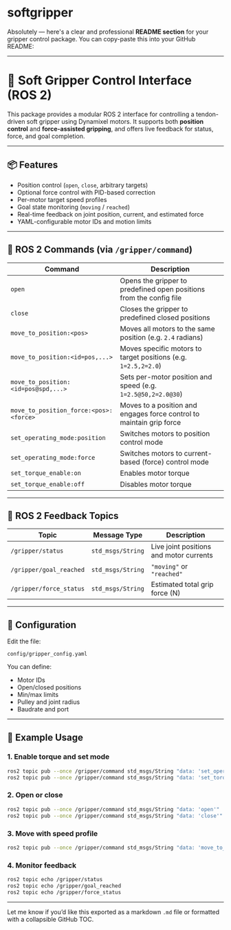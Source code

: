 # softgripper

Absolutely — here's a clear and professional **README section** for your gripper control package. You can copy-paste this into your GitHub README:

---

# 🦾 Soft Gripper Control Interface (ROS 2)

This package provides a modular ROS 2 interface for controlling a tendon-driven soft gripper using Dynamixel motors. It supports both **position control** and **force-assisted gripping**, and offers live feedback for status, force, and goal completion.

---

## 📦 Features

* Position control (`open`, `close`, arbitrary targets)
* Optional force control with PID-based correction
* Per-motor target speed profiles
* Goal state monitoring (`moving` / `reached`)
* Real-time feedback on joint position, current, and estimated force
* YAML-configurable motor IDs and motion limits

---

## 🚀 ROS 2 Commands (via `/gripper/command`)

| Command                                | Description                                                          |
| -------------------------------------- | -------------------------------------------------------------------- |
| `open`                                 | Opens the gripper to predefined open positions from the config file  |
| `close`                                | Closes the gripper to predefined closed positions                    |
| `move_to_position:<pos>`               | Moves all motors to the same position (e.g. `2.4` radians)           |
| `move_to_position:<id=pos,...>`        | Moves specific motors to target positions (e.g. `1=2.5,2=2.0`)       |
| `move_to_position:<id=pos@spd,...>`    | Sets per-motor position and speed (e.g. `1=2.5@50,2=2.0@30`)         |
| `move_to_position_force:<pos>:<force>` | Moves to a position and engages force control to maintain grip force |
| `set_operating_mode:position`          | Switches motors to position control mode                             |
| `set_operating_mode:force`             | Switches motors to current-based (force) control mode                |
| `set_torque_enable:on`                 | Enables motor torque                                                 |
| `set_torque_enable:off`                | Disables motor torque                                                |

---

## 📡 ROS 2 Feedback Topics

| Topic                   | Message Type      | Description                             |
| ----------------------- | ----------------- | --------------------------------------- |
| `/gripper/status`       | `std_msgs/String` | Live joint positions and motor currents |
| `/gripper/goal_reached` | `std_msgs/String` | `"moving"` or `"reached"`               |
| `/gripper/force_status` | `std_msgs/String` | Estimated total grip force (N)          |

---

## 🧾 Configuration

Edit the file:

```
config/gripper_config.yaml
```

You can define:

* Motor IDs
* Open/closed positions
* Min/max limits
* Pulley and joint radius
* Baudrate and port

---

## 🧪 Example Usage

### 1. Enable torque and set mode

```bash
ros2 topic pub --once /gripper/command std_msgs/String "data: 'set_operating_mode:position'"
ros2 topic pub --once /gripper/command std_msgs/String "data: 'set_torque_enable:on'"
```

### 2. Open or close

```bash
ros2 topic pub --once /gripper/command std_msgs/String "data: 'open'"
ros2 topic pub --once /gripper/command std_msgs/String "data: 'close'"
```

### 3. Move with speed profile

```bash
ros2 topic pub --once /gripper/command std_msgs/String "data: 'move_to_position:1=3.0@40,2=2.5@30'"
```

### 4. Monitor feedback

```bash
ros2 topic echo /gripper/status
ros2 topic echo /gripper/goal_reached
ros2 topic echo /gripper/force_status
```

---

Let me know if you’d like this exported as a markdown `.md` file or formatted with a collapsible GitHub TOC.
